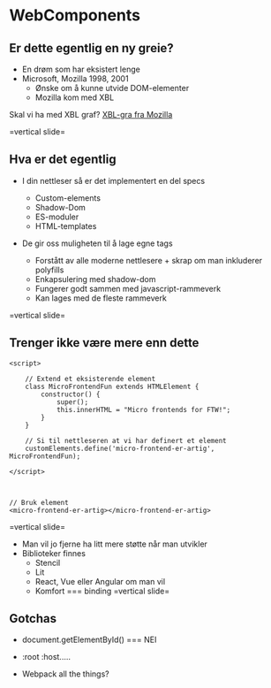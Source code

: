 # WebComponents

## Er dette egentlig en ny greie?

- En drøm som har eksistert lenge
- Microsoft, Mozilla 1998, 2001
  - Ønske om å kunne utvide DOM-elementer
  - Mozilla kom med XBL

Skal vi ha med XBL graf?
[XBL-gra fra Mozilla](https://bgrins.github.io/xbl-analysis/graph/)

=vertical slide=

## Hva er det egentlig

- I din nettleser så er det implementert en del specs

  - Custom-elements
  - Shadow-Dom
  - ES-moduler
  - HTML-templates

- De gir oss muligheten til å lage egne tags

  - Forstått av alle moderne nettlesere + skrap om man inkluderer polyfills
  - Enkapsulering med shadow-dom
  - Fungerer godt sammen med javascript-rammeverk
  - Kan lages med de fleste rammeverk

=vertical slide=

## Trenger ikke være mere enn dette

```
<script>

    // Extend et eksisterende element
    class MicroFrontendFun extends HTMLElement {
        constructor() {
            super();
            this.innerHTML = "Micro frontends for FTW!";
        }
    }

    // Si til nettleseren at vi har definert et element
    customElements.define('micro-frontend-er-artig', MicroFrontendFun);

</script>



// Bruk element
<micro-frontend-er-artig></micro-frontend-er-artig>
```

=vertical slide=

- Man vil jo fjerne ha litt mere støtte når man utvikler
- Biblioteker finnes
  - Stencil
  - Lit
  - React, Vue eller Angular om man vil
  - Komfort === binding
    =vertical slide=

## Gotchas

- document.getElementById() === NEI
- :root :host.....

- Webpack all the things?
